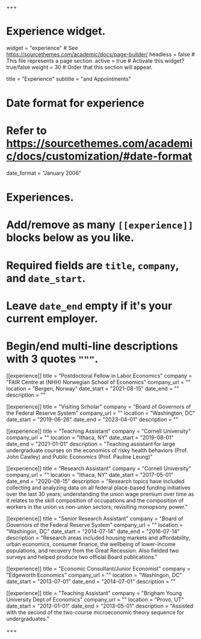 +++
# Experience widget.
widget = "experience"  # See https://sourcethemes.com/academic/docs/page-builder/
headless = false  # This file represents a page section.
active = true  # Activate this widget? true/false
weight = 30  # Order that this section will appear.

title = "Experience"
subtitle = "and Appointments"

# Date format for experience
#   Refer to https://sourcethemes.com/academic/docs/customization/#date-format
date_format = "January 2006"

# Experiences.
#   Add/remove as many `[[experience]]` blocks below as you like.
#   Required fields are `title`, `company`, and `date_start`.
#   Leave `date_end` empty if it's your current employer.
#   Begin/end multi-line descriptions with 3 quotes `"""`.
[[experience]]
  title = "Postdoctoral Fellow in Labor Economics"
  company = "FAIR Centre at (NHH) Norwegian School of Economics"
  company_url = ""
  location = "Bergen, Norway"
  date_start = "2021-08-15"
  date_end = ""
  description = ""
  
[[experience]]
  title = "Visiting Scholar"
  company = "Board of Governors of the Federal Reserve System"
  company_url = ""
  location = "Washington, DC"
  date_start = "2019-06-26"
  date_end = "2023-04-01"
  description = ""

[[experience]]
  title = "Teaching Assistant"
  company = "Cornell University"
  company_url = ""
  location = "Ithaca, NY"
  date_start = "2019-08-01"
  date_end = "2021-01-01"
  description = "Teaching assistant for large undergraduate courses on the economics of risky health behaviors (Prof. John Cawley) and Public Economics (Prof. Pauline Leung)"


[[experience]]
  title = "Research Assistant"
  company = "Cornell University"
  company_url = ""
  location = "Ithaca, NY"
  date_start = "2017-05-01"
  date_end = "2020-08-15"
  description = "Research topics have included collecting and analyzing data on all federal place-based funding initiatives over the last 30 years; understanding the union wage premium over time as it relates to the skill composition of occupations and the composition of workers in the union vs non-union sectors; revisiting monopsony power."

[[experience]]
  title = "Senior Research Assistant"
  company = "Board of Governors of the Federal Reserve System"
  company_url = ""
  location = "Washingon, DC"
  date_start = "2014-07-14"
  date_end = "2016-07-14"
  description = "Research areas included housing markets and affordability, urban economics, consumer finance, the wellbeing of lower-income populations, and recovery from the Great Recession. Also fielded two surveys and helped produce two official Board publications."
  
[[experience]]
  title = "Economic Consultant/Junior Economist"
  company = "Edgeworth Economics"
  company_url = ""
  location = "Washingon, DC"
  date_start = "2013-07-01"
  date_end = "2014-07-01"
  description = ""

[[experience]]
  title = "Teaching Assistant"
  company = "Brigham Young University Dept of Economics"
  company_url = ""
  location = "Provo, UT"
  date_start = "2012-01-01"
  date_end = "2013-05-01"
  description = "Assisted with the second of the two-course microeconomic theory sequence for undergraduates."

+++
